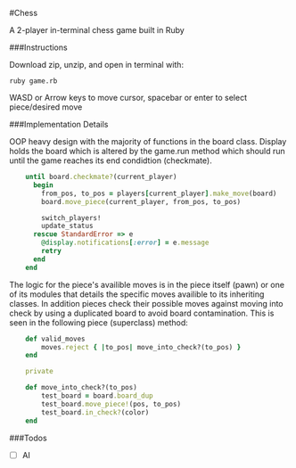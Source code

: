 #Chess

A 2-player in-terminal chess game built in Ruby

###Instructions

Download zip, unzip, and open in terminal with:

```
ruby game.rb
```

WASD or Arrow keys to move cursor, spacebar or enter to select piece/desired move

###Implementation Details

OOP heavy design with the majority of functions in the board class. Display holds the board which is altered by the game.run method which should run until the game reaches its end condidtion (checkmate).

```ruby
	until board.checkmate?(current_player)
	  begin
	    from_pos, to_pos = players[current_player].make_move(board)
	    board.move_piece(current_player, from_pos, to_pos)

	    switch_players!
	    update_status
	  rescue StandardError => e
	    @display.notifications[:error] = e.message
	    retry
	  end
	end
```

The logic for the piece's availible moves is in the piece itself (pawn) or one of its modules that details the specific moves availible to its inheriting classes. In addition pieces check their possible moves against moving into check by using a duplicated board to avoid board contamination. This is seen in the following piece (superclass) method: 

```ruby
	def valid_moves
		moves.reject { |to_pos| move_into_check?(to_pos) }
	end

  	private

	def move_into_check?(to_pos)
    	test_board = board.board_dup
    	test_board.move_piece!(pos, to_pos)
    	test_board.in_check?(color)
	end
```

###Todos

- [ ] AI
